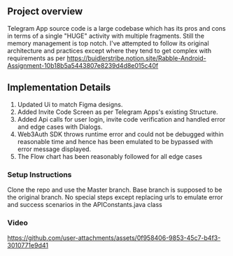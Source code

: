 

## Project overview

Telegram App source code is a large codebase which has its pros and cons in terms of a single "HUGE" activity with multiple fragments. Still the memory management is top notch. I've attempted to follow its original architecture
and practices except where they tend to get complex with requirements as per https://buidlerstribe.notion.site/Rabble-Android-Assignment-10b18b5a5443807e8239d4d8e015c40f

## Implementation Details

1. Updated Ui to match Figma designs.
2. Added Invite Code Screen as per Telegram Apps's existing Structure.
3. Added Api calls for user login, invite code verification and handled error and edge cases with Dialogs.
4. Web3Auth SDK throws runtime error and could not be  debugged within reasonable time and hence has been emulated to be bypassed with error message displayed.
5. The Flow chart has been reasonably followed for all edge cases

### Setup Instructions

Clone the repo and use the Master branch. Base branch is supposed to be the original branch. 
No special steps except replacing urls to emulate error and success scenarios in the APIConstants.java class

### Video




https://github.com/user-attachments/assets/0f958406-9853-45c7-b4f3-3010771e9d41


